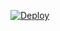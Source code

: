 [![Deploy](https://www.herokucdn.com/deploy/button.png)](https://dashboard.heroku.com/new?template=https://github.com/01mail/HerXr)
